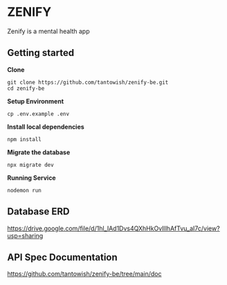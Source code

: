 # ZENIFY

Zenify is a mental health app

## Getting started

**Clone**

```
git clone https://github.com/tantowish/zenify-be.git
cd zenify-be
```

**Setup Environment**

```
cp .env.example .env
```

**Install local dependencies**

```
npm install
```

**Migrate the database**

```
npx migrate dev
```

**Running Service**

```
nodemon run
```

## Database ERD

https://drive.google.com/file/d/1hl_IAd1Dvs4QXhHkOvIllhAfTvu_aI7c/view?usp=sharing

## API Spec Documentation

https://github.com/tantowish/zenify-be/tree/main/doc

